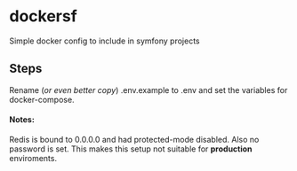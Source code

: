 # dockersf
Simple docker config to include in symfony projects

## Steps
Rename (*or even better copy*) .env.example to .env and set the variables for docker-compose.

#### Notes:
Redis is bound to 0.0.0.0 and had protected-mode disabled. Also no password is set. This makes this setup not suitable for **production** enviroments.